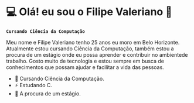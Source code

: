 # 💻 Olá! eu sou o Filipe Valeriano 👋
**`Cursando Ciência da Computação`**

Meu nome e Filipe Valeriano tenho 25 anos eu moro em Belo Horizonte. Atualmente estou cursando Ciência da Computação, também estou a procura de um estágio onde eu possa aprender e contribuir no ambientede trabalho. Gosto muito de tecnologia e estou sempre em busca de conhecimentos que possam ajudar e facilitar a vida das pessoas. 
- 🔭 Cursando Ciência da Computação.
- ⚡ Estudando C.
- 🌱 A procura de um estágio.



